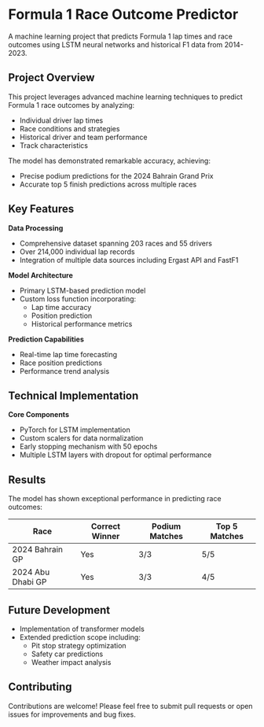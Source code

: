 # Formula 1 Race Outcome Predictor

A machine learning project that predicts Formula 1 lap times and race outcomes using LSTM neural networks and historical F1 data from 2014-2023.

## Project Overview

This project leverages advanced machine learning techniques to predict Formula 1 race outcomes by analyzing:
- Individual driver lap times
- Race conditions and strategies
- Historical driver and team performance
- Track characteristics

The model has demonstrated remarkable accuracy, achieving:
- Precise podium predictions for the 2024 Bahrain Grand Prix
- Accurate top 5 finish predictions across multiple races

## Key Features

**Data Processing**
- Comprehensive dataset spanning 203 races and 55 drivers
- Over 214,000 individual lap records
- Integration of multiple data sources including Ergast API and FastF1

**Model Architecture**
- Primary LSTM-based prediction model
- Custom loss function incorporating:
  - Lap time accuracy
  - Position prediction
  - Historical performance metrics

**Prediction Capabilities**
- Real-time lap time forecasting
- Race position predictions
- Performance trend analysis

## Technical Implementation

**Core Components**
- PyTorch for LSTM implementation
- Custom scalers for data normalization
- Early stopping mechanism with 50 epochs
- Multiple LSTM layers with dropout for optimal performance

## Results

The model has shown exceptional performance in predicting race outcomes:

| Race | Correct Winner | Podium Matches | Top 5 Matches |
|------|---------------|----------------|---------------|
| 2024 Bahrain GP | Yes | 3/3 | 5/5 |
| 2024 Abu Dhabi GP | Yes | 3/3 | 4/5 |


## Future Development

- Implementation of transformer models
- Extended prediction scope including:
  - Pit stop strategy optimization
  - Safety car predictions
  - Weather impact analysis

## Contributing

Contributions are welcome! Please feel free to submit pull requests or open issues for improvements and bug fixes.
